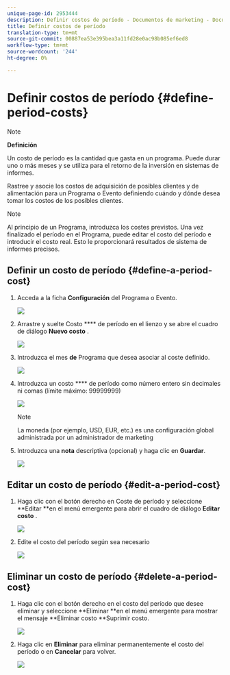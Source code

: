 ```yaml
---
unique-page-id: 2953444
description: Definir costos de período - Documentos de marketing - Documentación del producto
title: Definir costos de período
translation-type: tm+mt
source-git-commit: 00887ea53e395bea3a11fd28e0ac98b085ef6ed8
workflow-type: tm+mt
source-wordcount: '244'
ht-degree: 0%

---
```



# Definir costos de período {#define-period-costs}

>[!NOTE]
>
>**Definición**
>
>Un costo de período es la cantidad que gasta en un programa. Puede durar uno o más meses y se utiliza para el retorno de la inversión en sistemas de informes.

Rastree y asocie los costos de adquisición de posibles clientes y de alimentación para un Programa o Evento definiendo cuándo y dónde desea tomar los costos de los posibles clientes.

>[!NOTE]
>
>Al principio de un Programa, introduzca los costes previstos. Una vez finalizado el período en el Programa, puede editar el costo del período e introducir el costo real. Esto le proporcionará resultados de sistema de informes precisos.

## Definir un costo de período {#define-a-period-cost}

1. Acceda a la ficha **Configuración** del Programa o Evento.

   ![](assets/image2015-4-24-11-3a13-3a27.png)

1. Arrastre y suelte Costo **** de período en el lienzo y se abre el cuadro de diálogo **Nuevo costo** .

   ![](assets/image2015-4-24-16-3a31-3a15.png)

1. Introduzca el mes **de** Programa que desea asociar al coste definido.

   ![](assets/image2015-4-24-16-3a11-3a30.png)

1. Introduzca un costo **** de período como número entero sin decimales ni comas (límite máximo: 99999999)

   ![](assets/image2015-4-24-16-3a10-3a24.png)

   >[!NOTE]
   >
   >La moneda (por ejemplo, USD, EUR, etc.) es una configuración global administrada por un administrador de marketing

1. Introduzca una **nota** descriptiva (opcional) y haga clic en **Guardar**.

   ![](assets/image2015-4-24-16-3a21-3a16.png)

## Editar un costo de período {#edit-a-period-cost}

1. Haga clic con el botón derecho en Coste de período y seleccione **Editar **en el menú emergente para abrir el cuadro de diálogo **Editar costo** .

   ![](assets/image2015-4-24-16-3a26-3a29.png)

1. Edite el costo del período según sea necesario

   ![](assets/image2015-4-24-16-3a27-3a38.png)

## Eliminar un costo de período {#delete-a-period-cost}

1. Haga clic con el botón derecho en el costo del período que desee eliminar y seleccione **Eliminar **en el menú emergente para mostrar el mensaje **Eliminar costo **Suprimir costo.

   ![](assets/image2015-4-24-16-3a33-3a32.png)

1. Haga clic en **Eliminar** para eliminar permanentemente el costo del período o en **Cancelar** para volver.

   ![](assets/image2015-4-24-16-3a34-3a38.png)

